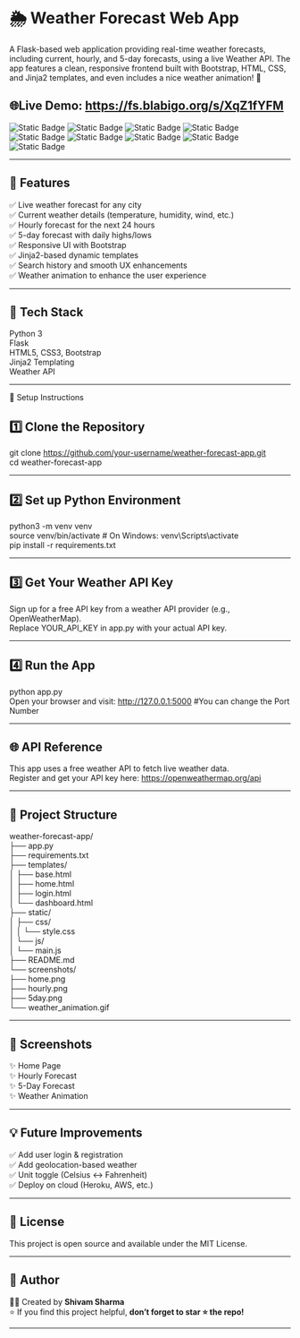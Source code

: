 # 🌦️ Weather Forecast Web App
A Flask-based web application providing real-time weather forecasts, including current, hourly, and 5-day forecasts, using a live Weather API. The app features a clean, responsive frontend built with Bootstrap, HTML, CSS, and Jinja2 templates, and even includes a nice weather animation! 🌈  
 
 ## 🌐Live Demo: https://fs.blabigo.org/s/XqZ1fYFM  

![Static Badge](https://img.shields.io/badge/Live_Weather_forecats-%231AD1A5)  ![Static Badge](https://img.shields.io/badge/App-%231AD1A5)  ![Static Badge](https://img.shields.io/badge/Python-%231AD1A5)  ![Static Badge](https://img.shields.io/badge/Flask-%231AD1A5)  ![Static Badge](https://img.shields.io/badge/API-%231AD1A5)  ![Static Badge](https://img.shields.io/badge/Bootstrap-%231AD1A5)  ![Static Badge](https://img.shields.io/badge/HTML_CSS-%231AD1A5) ![Static Badge](https://img.shields.io/badge/Jinja2-%231AD1A5)  ![Static Badge](https://img.shields.io/badge/UI/UX-%231AD1A5)


---

## 🚀 Features

✅ Live weather forecast for any city  
✅ Current weather details (temperature, humidity, wind, etc.)  
✅ Hourly forecast for the next 24 hours  
✅ 5-day forecast with daily highs/lows  
✅ Responsive UI with Bootstrap  
✅ Jinja2-based dynamic templates  
✅ Search history and smooth UX enhancements  
✅ Weather animation to enhance the user experience

---

## 🧰 Tech Stack  

Python 3  
Flask  
HTML5, CSS3, Bootstrap  
Jinja2 Templating  
Weather API

---

🔧 Setup Instructions
## 1️⃣ Clone the Repository  

git clone https://github.com/your-username/weather-forecast-app.git  
cd weather-forecast-app  

---

## 2️⃣ Set up Python Environment  

python3 -m venv venv  
source venv/bin/activate  # On Windows: venv\Scripts\activate  
pip install -r requirements.txt

---

## 3️⃣ Get Your Weather API Key  

Sign up for a free API key from a weather API provider (e.g., OpenWeatherMap).  
Replace YOUR_API_KEY in app.py with your actual API key.

---

## 4️⃣ Run the App  

python app.py  
Open your browser and visit: http://127.0.0.1:5000  #You can change the Port Number

---

## 🌐 API Reference  

This app uses a free weather API to fetch live weather data.  
Register and get your API key here: https://openweathermap.org/api

---

## 📝 Project Structure  

weather-forecast-app/  
├── app.py  
├── requirements.txt  
├── templates/  
│   ├── base.html  
│   ├── home.html  
│   ├── login.html  
│   └── dashboard.html  
├── static/  
│   ├── css/  
│   │   └── style.css  
│   └── js/  
│       └── main.js  
├── README.md  
└── screenshots/  
├── home.png  
├── hourly.png  
├── 5day.png  
└── weather_animation.gif

---

## 📸 Screenshots  

✨ Home Page  
✨ Hourly Forecast  
✨ 5-Day Forecast  
✨ Weather Animation 

---

## 💡 Future Improvements  

✅ Add user login & registration  
✅ Add geolocation-based weather  
✅ Unit toggle (Celsius ↔ Fahrenheit)  
✅ Deploy on cloud (Heroku, AWS, etc.)

---

## 📄 License 

This project is open source and available under the MIT License.

---

## 🌟 Author  

👨‍💻 Created by **Shivam Sharma**  
⭐ If you find this project helpful, **don’t forget to star ⭐ the repo!**

---


